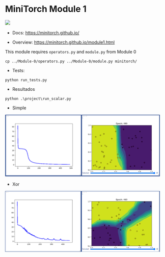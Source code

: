 # MiniTorch Module 1  

<img src="https://minitorch.github.io/_images/match.png" width="100px">

* Docs: https://minitorch.github.io/

* Overview: https://minitorch.github.io/module1.html

This module requires `operators.py` and `module.py` from Module 0

```
cp ../Module-0/operators.py ../Module-0/module.py minitorch/
```


* Tests:

```
python run_tests.py
```

* Resultados

```
python .\project\run_scalar.py
```

* Simple
<img src="https://github.com/natsunsy/Module-1/blob/master/imagen/Simple.png" width="600px">

* Xor
<img src="https://github.com/natsunsy/Module-1/blob/master/imagen/Xor.png" width="600px">

